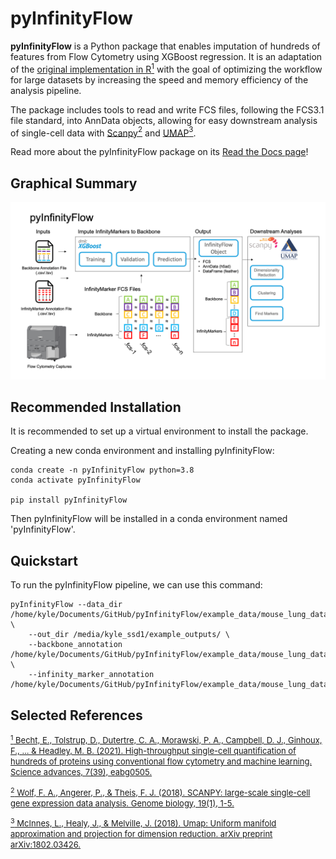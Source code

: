 # pyInfinityFlow

**pyInfinityFlow** is a Python package that enables imputation of hundreds of features from Flow Cytometry using XGBoost regression. It is an adaptation of the [original implementation in R](https://github.com/ebecht/infinityFlow)[<sup>1</sup>](https://www.science.org/doi/full/10.1126/sciadv.abg0505) with the goal of optimizing the workflow for large datasets by increasing the speed and memory efficiency of the analysis pipeline. 

The package includes tools to read and write FCS files, following the FCS3.1 file standard, into AnnData objects, allowing for easy downstream analysis of single-cell data with [Scanpy](https://scanpy.readthedocs.io/en/stable/index.html)[<sup>2</sup>](https://genomebiology.biomedcentral.com/articles/10.1186/s13059-017-1382-0?ref=https://githubhelp.com) and [UMAP](https://umap-learn.readthedocs.io/en/latest/index.html)[<sup>3</sup>](https://arxiv.org/abs/1802.03426).

Read more about the pyInfinityFlow package on its [Read the Docs page](https://pyinfinityflow.readthedocs.io/en/latest/)!


## Graphical Summary
![graphical summary of pyinfinityflow workflow](images/graphical_summary.png "Graphical Summary")

## Recommended Installation
It is recommended to set up a virtual environment to install the package.

Creating a new conda environment and installing pyInfinityFlow:
```console
conda create -n pyInfinityFlow python=3.8
conda activate pyInfinityFlow

pip install pyInfinityFlow
```

Then pyInfinityFlow will be installed in a conda environment named 'pyInfinityFlow'.


## Quickstart
To run the pyInfinityFlow pipeline, we can use this command:

```console
pyInfinityFlow --data_dir /home/kyle/Documents/GitHub/pyInfinityFlow/example_data/mouse_lung_dataset_subset/ \
    --out_dir /media/kyle_ssd1/example_outputs/ \
    --backbone_annotation /home/kyle/Documents/GitHub/pyInfinityFlow/example_data/mouse_lung_dataset_subset_backbone_anno.csv \
    --infinity_marker_annotation /home/kyle/Documents/GitHub/pyInfinityFlow/example_data/mouse_lung_dataset_subset_infinity_marker_anno.csv
```

## Selected References
[<font size="2"><sup>1</sup> Becht, E., Tolstrup, D., Dutertre, C. A., Morawski, P. A., Campbell, D. J., Ginhoux, F., ... & Headley, M. B. (2021). High-throughput single-cell quantification of hundreds of proteins using conventional flow cytometry and machine learning. Science advances, 7(39), eabg0505. </font>](https://www.science.org/doi/full/10.1126/sciadv.abg0505)

[<font size="2"><sup>2</sup> Wolf, F. A., Angerer, P., & Theis, F. J. (2018). SCANPY: large-scale single-cell gene expression data analysis. Genome biology, 19(1), 1-5. </font>](https://genomebiology.biomedcentral.com/articles/10.1186/s13059-017-1382-0?ref=https://githubhelp.com)

[<font size="2"><sup>3</sup> McInnes, L., Healy, J., & Melville, J. (2018). Umap: Uniform manifold approximation and projection for dimension reduction. arXiv preprint arXiv:1802.03426. </font>](https://arxiv.org/abs/1802.03426)
